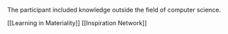 The participant included knowledge outside the field of computer science.

[[Learning in Materiality]]
[[Inspiration Network]]